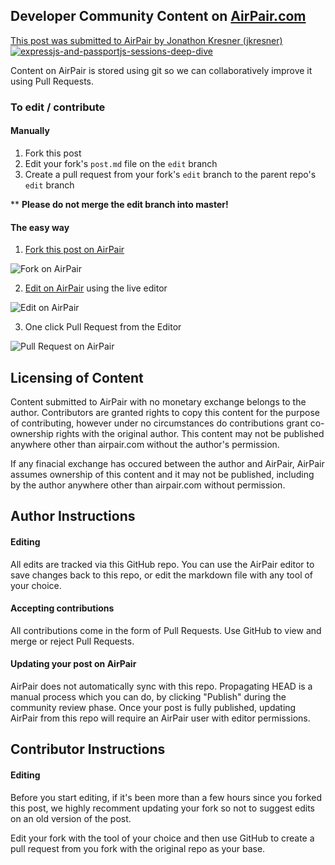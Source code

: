 ## Developer Community Content on [AirPair.com](https://www.airpair.com/)

[This post was submitted to AirPair by Jonathon Kresner (jkresner)
![expressjs-and-passportjs-sessions-deep-dive](https://www.airpair.com/posts/thumb/541a36c3535a850b00b05697)
](https://www.airpair.com/posts/review/541a36c3535a850b00b05697)

Content on AirPair is stored using git so we can collaboratively improve it using Pull Requests.

### To edit / contribute

#### Manually

1. Fork this post
2. Edit your fork's `post.md` file on the `edit` branch
3. Create a pull request from your fork's `edit` branch to the parent repo's `edit` branch

\*\* **Please do not merge the edit branch into master!**
 
#### The easy way

1. [Fork this post on AirPair](https://www.airpair.com/posts/fork/541a36c3535a850b00b05697)

![Fork on AirPair](https://airpair.github.io/posts/fork.png)

2. [Edit on AirPair](https://www.airpair.com/posts/edit/541a36c3535a850b00b05697) using the live editor

![Edit on AirPair](https://airpair.github.io/posts/edit.png)

3. One click Pull Request from the Editor

![Pull Request on AirPair](https://airpair.github.io/posts/pr.png)

## Licensing of Content

Content submitted to AirPair with no monetary exchange belongs to the author. Contributors are
granted rights to copy this content for the purpose of contributing, however under no circumstances
do contributions grant co-ownership rights with the original author. This content may not be
published anywhere other than airpair.com without the author's permission.

If any finacial exchange has occured between the author and AirPair, AirPair assumes ownership
of this content and it may not be published, including by the author anywhere other than
airpair.com without permission.

## Author Instructions

#### Editing

All edits are tracked via this GitHub repo. You can use the AirPair editor to
save changes back to this repo, or edit the markdown file with any tool of your choice.

#### Accepting contributions

All contributions come in the form of Pull Requests. Use GitHub to view and
merge or reject Pull Requests.

#### Updating your post on AirPair

AirPair does not automatically sync with this repo. Propagating HEAD is a
manual process which you can do, by clicking "Publish" during the community review phase.
Once your post is fully published, updating AirPair from this repo will
require an AirPair user with editor permissions.

## Contributor Instructions

#### Editing

Before you start editing, if it's been more than a few hours since you forked this post,
we highly recomment updating your fork so not to suggest edits on an old version of the post.

Edit your fork with the tool of your choice and then use GitHub to create a pull request from you
fork with the original repo as your base.
